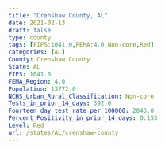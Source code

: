 ```yaml
---
title: "Crenshaw County, AL"
date: 2021-02-13
draft: false
type: county
tags: [FIPS:1041.0,FEMA:4.0,Non-core,Red]
categories: [AL]
County: Crenshaw County
State: AL
FIPS: 1041.0
FEMA_Region: 4.0
Population: 13772.0
NCHS_Urban_Rural_Classification: Non-core
Tests_in_prior_14_days: 392.0
Fourteen_day_test_rate_per_100000: 2846.0
Percent_Positivity_in_prior_14_days: 0.153
Level: Red
url: /states/AL/crenshaw-county
---
```



